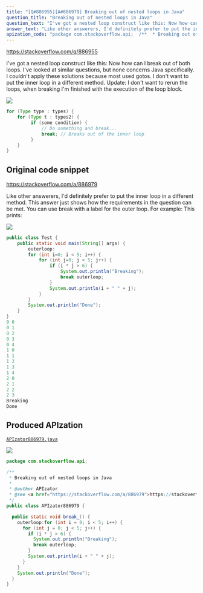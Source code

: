 ```yaml
---
title: "[Q#886955][A#886979] Breaking out of nested loops in Java"
question_title: "Breaking out of nested loops in Java"
question_text: "I've got a nested loop construct like this: Now how can I break out of both loops. I've looked at similar questions, but none concerns Java specifically. I couldn't apply these solutions because most used gotos. I don't want to put the inner loop in a different method. Update: I don't want to rerun the loops, when breaking I'm finished with the execution of the loop block."
answer_text: "Like other answerers, I'd definitely prefer to put the inner loop in a different method. This answer just shows how the requirements in the question can be met. You can use break with a label for the outer loop. For example: This prints:"
apization_code: "package com.stackoverflow.api;  /**  * Breaking out of nested loops in Java  *  * @author APIzator  * @see <a href=\"https://stackoverflow.com/a/886979\">https://stackoverflow.com/a/886979</a>  */ public class APIzator886979 {    public static void break_() {     outerloop:for (int i = 0; i < 5; i++) {       for (int j = 0; j < 5; j++) {         if (i * j > 6) {           System.out.println(\"Breaking\");           break outerloop;         }         System.out.println(i + \" \" + j);       }     }     System.out.println(\"Done\");   } }"
---
```


https://stackoverflow.com/q/886955

I&#x27;ve got a nested loop construct like this:
Now how can I break out of both loops. I&#x27;ve looked at similar questions, but none concerns Java specifically. I couldn&#x27;t apply these solutions because most used gotos.
I don&#x27;t want to put the inner loop in a different method.
Update: I don&#x27;t want to rerun the loops, when breaking I&#x27;m finished with the execution of the loop block.


<div class="code-logo"><img src="/stackoverflow.png" /></div>

```java
for (Type type : types) {
    for (Type t : types2) {
         if (some condition) {
             // Do something and break...
             break; // Breaks out of the inner loop
         }
    }
}
```


## Original code snippet

https://stackoverflow.com/a/886979

Like other answerers, I&#x27;d definitely prefer to put the inner loop in a different method. This answer just shows how the requirements in the question can be met.
You can use break with a label for the outer loop. For example:
This prints:

<div class="code-logo"><img src="/stackoverflow.png" /></div>

```java
public class Test {
    public static void main(String[] args) {
        outerloop:
        for (int i=0; i < 5; i++) {
            for (int j=0; j < 5; j++) {
                if (i * j > 6) {
                    System.out.println("Breaking");
                    break outerloop;
                }
                System.out.println(i + " " + j);
            }
        }
        System.out.println("Done");
    }
}
0 0
0 1
0 2
0 3
0 4
1 0
1 1
1 2
1 3
1 4
2 0
2 1
2 2
2 3
Breaking
Done
```

## Produced APIzation

[`APIzator886979.java`](https://github.com/pasqualesalza/apization-temp-data/raw/master/search/APIzator886979.java)

<div class="code-logo"><img src="/apizator.png" /></div>

```java
package com.stackoverflow.api;

/**
 * Breaking out of nested loops in Java
 *
 * @author APIzator
 * @see <a href="https://stackoverflow.com/a/886979">https://stackoverflow.com/a/886979</a>
 */
public class APIzator886979 {

  public static void break_() {
    outerloop:for (int i = 0; i < 5; i++) {
      for (int j = 0; j < 5; j++) {
        if (i * j > 6) {
          System.out.println("Breaking");
          break outerloop;
        }
        System.out.println(i + " " + j);
      }
    }
    System.out.println("Done");
  }
}

```